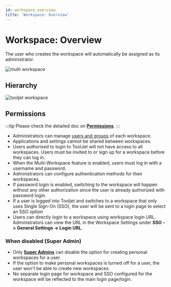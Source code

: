 ```yaml
---
id: workspace_overview
title: 'Workspace: Overview'
---
```


# Workspace: Overview

The user who creates the workspace will automatically be assigned as its administrator.

<div style={{textAlign: 'center'}}>

<img className="screenshot-full" src="/img/multiworkspace/multiwork2.gif" alt="multi workspace" />

</div>

## Hierarchy

<div style={{textAlign: 'center'}}>

<img className="screenshot-full" src="/img/multiworkspace/Tooljet-workspace.png" alt="tooljet workspace" />

</div>

## Permissions

:::tip
Please check the detailed doc on **[Permissions](/docs/org-management/permissions)**.
:::

- Administrators can manage [users and groups](/docs/tutorial/manage-users-groups) of each workspace.
- Applications and settings cannot be shared between workspaces.
- Users authorised to login to ToolJet will not have access to all workspaces. Users must be invited to or sign up for a workspace before they can log in.
- When the Multi-Workspace feature is enabled, users must log in with a username and password.
- Administrators can configure authentication methods for their workspaces.
- If password login is enabled, switching to the workspace will happen without any other authorization since the user is already authorized with password login.
- If a user is logged into Tooljet and switches to a workspace that only uses Single Sign-On (SSO), the user will be sent to a login page to select an SSO option
- Users can directly login to a workspace using workspace login URL. Administrators can view the URL in the Workspace Settings under **SSO -> General Settings -> Login URL**.

### When disabled (Super Admin)
- Only **[Super Admins](/docs/Enterprise/superadmin#restrict-creation-of-personal-workspace-of-users)** can disable the option for creating personal workspaces for a user.
- If the option to make personal workspaces is turned off for a user, the user won't be able to create new workspaces.
- No separate login page for workspace and SSO configured for the workspace will be reflected to the main login page/login.